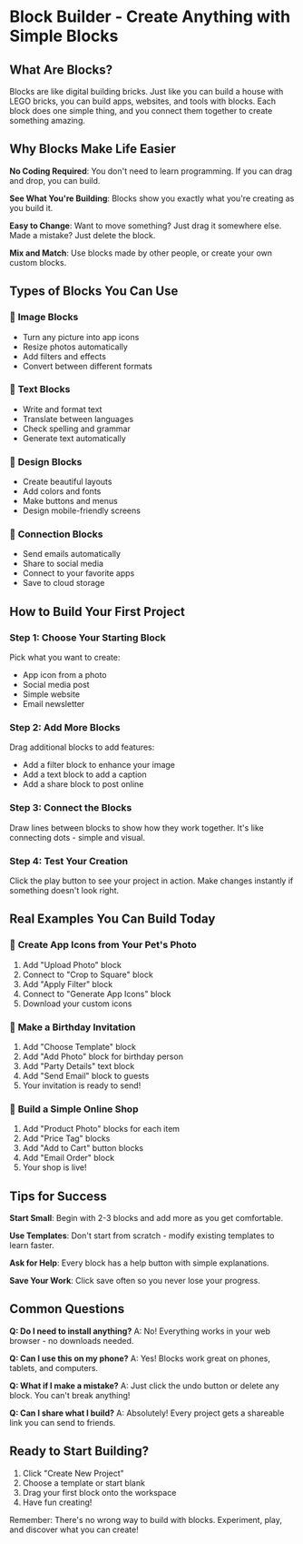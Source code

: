 # Block Builder - Create Anything with Simple Blocks

## What Are Blocks?

Blocks are like digital building bricks. Just like you can build a house with LEGO bricks, you can build apps, websites, and tools with blocks. Each block does one simple thing, and you connect them together to create something amazing.

## Why Blocks Make Life Easier

**No Coding Required**: You don't need to learn programming. If you can drag and drop, you can build.

**See What You're Building**: Blocks show you exactly what you're creating as you build it.

**Easy to Change**: Want to move something? Just drag it somewhere else. Made a mistake? Just delete the block.

**Mix and Match**: Use blocks made by other people, or create your own custom blocks.

## Types of Blocks You Can Use

### 📸 **Image Blocks**
- Turn any picture into app icons
- Resize photos automatically
- Add filters and effects
- Convert between different formats

### 📝 **Text Blocks**
- Write and format text
- Translate between languages
- Check spelling and grammar
- Generate text automatically

### 🎨 **Design Blocks**
- Create beautiful layouts
- Add colors and fonts
- Make buttons and menus
- Design mobile-friendly screens

### 🔗 **Connection Blocks**
- Send emails automatically
- Share to social media
- Connect to your favorite apps
- Save to cloud storage

## How to Build Your First Project

### Step 1: Choose Your Starting Block
Pick what you want to create:
- App icon from a photo
- Social media post
- Simple website
- Email newsletter

### Step 2: Add More Blocks
Drag additional blocks to add features:
- Add a filter block to enhance your image
- Add a text block to add a caption
- Add a share block to post online

### Step 3: Connect the Blocks
Draw lines between blocks to show how they work together. It's like connecting dots - simple and visual.

### Step 4: Test Your Creation
Click the play button to see your project in action. Make changes instantly if something doesn't look right.

## Real Examples You Can Build Today

### 📱 **Create App Icons from Your Pet's Photo**
1. Add "Upload Photo" block
2. Connect to "Crop to Square" block
3. Add "Apply Filter" block
4. Connect to "Generate App Icons" block
5. Download your custom icons

### 🎂 **Make a Birthday Invitation**
1. Add "Choose Template" block
2. Add "Add Photo" block for birthday person
3. Add "Party Details" text block
4. Add "Send Email" block to guests
5. Your invitation is ready to send!

### 🛒 **Build a Simple Online Shop**
1. Add "Product Photo" blocks for each item
2. Add "Price Tag" blocks
3. Add "Add to Cart" button blocks
4. Add "Email Order" block
5. Your shop is live!

## Tips for Success

**Start Small**: Begin with 2-3 blocks and add more as you get comfortable.

**Use Templates**: Don't start from scratch - modify existing templates to learn faster.

**Ask for Help**: Every block has a help button with simple explanations.

**Save Your Work**: Click save often so you never lose your progress.

## Common Questions

**Q: Do I need to install anything?**
A: No! Everything works in your web browser - no downloads needed.

**Q: Can I use this on my phone?**
A: Yes! Blocks work great on phones, tablets, and computers.

**Q: What if I make a mistake?**
A: Just click the undo button or delete any block. You can't break anything!

**Q: Can I share what I build?**
A: Absolutely! Every project gets a shareable link you can send to friends.

## Ready to Start Building?

1. Click "Create New Project"
2. Choose a template or start blank
3. Drag your first block onto the workspace
4. Have fun creating!

Remember: There's no wrong way to build with blocks. Experiment, play, and discover what you can create!